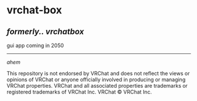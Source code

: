 # vrchat-box
## *formerly.. vrchatbox*

gui app coming in 2050

___
*ahem*

This repository is not endorsed by VRChat and does not reflect the views or opinions of VRChat or anyone officially involved in producing or managing VRChat properties. VRChat and all associated properties are trademarks or registered trademarks of VRChat Inc. VRChat © VRChat Inc.
